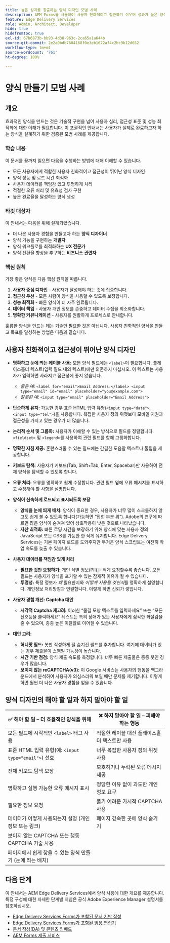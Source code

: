 ```yaml
---
title: 높은 성과를 창출하는 양식 디자인 모범 사례
description: AEM Forms를 사용하여 사용자 친화적이고 접근하기 쉬우며 성과가 높은 양식을 만들기 위한 필수적인 모범 사례를 알아봅니다. 데이터 품질, 사용자 경험, 제출 성공률을 개선합니다.
feature: Edge Delivery Services
role: Admin, Architect, Developer
hide: true
hidefromtoc: true
exl-id: 67b6873b-bb93-4d38-963c-2ca65a1a644b
source-git-commit: 2e2a0bdb7604168f0e3eb1672af4c2bc9b12d652
workflow-type: tm+mt
source-wordcount: '761'
ht-degree: 100%

---
```


# 양식 만들기 모범 사례

## 개요

효과적인 양식을 만드는 것은 기술적 구현을 넘어 사용자 심리, 접근성 표준 및 성능 최적화에 대한 이해가 필요합니다. 이 포괄적인 안내서는 사용자가 실제로 완료하고자 하는 양식을 설계하기 위한 검증된 모범 사례를 제공합니다.

### 학습 내용

이 문서를 끝까지 읽으면 다음을 수행하는 방법에 대해 이해할 수 있습니다.

- 모든 사용자에게 적합한 사용자 친화적이고 접근성이 뛰어난 양식 디자인
- 양식 성능 및 로드 시간 최적화
- 사용자 데이터를 책임감 있고 투명하게 처리
- 적절한 오류 처리 및 유효성 검사 구현
- 높은 완료율을 달성하는 양식 생성

### 타깃 대상자

이 안내서는 다음을 위해 설계되었습니다.

- 더 나은 사용자 경험을 만들고자 하는 **양식 디자이너**
- 양식 기능을 구현하는 **개발자**
- 양식 워크플로를 최적화하는 **UX 전문가**
- 양식 전환율 향상을 추구하는 **비즈니스 관련자**

### 핵심 원칙

가장 좋은 양식은 다음 핵심 원칙을 따릅니다.

1. **사용자 중심 디자인** - 사용자가 달성해야 하는 것에 집중합니다.
2. **접근성 우선** - 모든 사람이 양식을 사용할 수 있도록 보장합니다.
3. **성능 최적화** - 빠른 양식이 더 자주 완료됩니다.
4. **데이터 책임** - 사용자 개인 정보를 존중하고 데이터 수집을 최소화합니다.
5. **명확한 커뮤니케이션** - 사용자를 원활하게 프로세스로 안내합니다.

훌륭한 양식을 만드는 데는 기술만 필요한 것은 아닙니다. 사용자 친화적인 양식을 만들고 목표를 달성하는 방법은 다음과 같습니다.

## 사용자 친화적이고 접근성이 뛰어난 양식 디자인

- **명확하고 눈에 띄는 레이블 사용:** 모든 양식 필드에는 `<label>`이 필요합니다. 플레이스홀더 텍스트(입력 필드 내의 텍스트)에만 의존하지 마십시오. 이 텍스트는 사용자가 입력하면 사라지고 접근성에 좋지 않습니다.
   - *좋은 예:* `<label for="email">Email Address:</label> <input type="email" id="email" placeholder="you@example.com">`
   - *잘못된 예:* `<input type="email" placeholder="Email Address">`
- **단순하게 유지:** 가능한 경우 표준 HTML 입력 유형(`<input type="date">`, `<input type="tel">`)을 사용합니다. 복잡한 사용자 정의 위젯보다 모바일 지원과 접근성을 가지고 있는 경우가 더 많습니다.
- **논리적 순서 및 그룹화:** 사용자가 이해할 수 있는 방식으로 필드를 정렬합니다. `<fieldset>` 및 `<legend>`를 사용하여 관련 필드를 함께 그룹화합니다.
- **명확한 지침 제공:** 혼란스러울 수 있는 필드에는 간결한 도움말 텍스트나 툴팁을 제공합니다.
- **키보드 탐색:** 사용자가 키보드(Tab, Shift+Tab, Enter, Spacebar)만 사용하여 전체 양식을 탐색할 수 있도록 합니다.
- **오류 처리:** 오류를 명확하고 쉽게 수정합니다. 관련 필드 옆에 오류 메시지를 표시하고 수정해야 할 사항을 설명합니다.

- **양식이 신속하게 로드되고 표시되도록 보장**

   - **양식을 눈에 띄게 배치:** 양식이 중요한 경우, 사용자가 너무 많이 스크롤하지 않고도 쉽게 볼 수 있도록 합니다(가능하면 “접힌 부분 위”). Adobe의 연구에 따르면 많은 양식이 숨겨져 있어 상호작용이 낮은 것으로 나타났습니다.
   - **자산 최적화:** 빠른 로딩 시간을 보장하기 위해 양식에 맞는 사용자 정의 JavaScript 또는 CSS를 가능한 한 작게 유지합니다. Edge Delivery Services는 기본 페이지 로드를 도와주지만 무거운 양식 스크립트는 여전히 작업 속도를 늦출 수 있습니다.

- **사용자 데이터를 책임감 있게 처리**
   - **필요한 것만 요청하기:** 개인 식별 정보(PII)는 적게 요청할수록 좋습니다. 모든 필드는 사용자가 양식을 포기할 수 있는 잠재적 이유가 될 수 있습니다.
   - **투명성:** 특정 정보가 *왜* 필요한지와 *어떻게 사용될 것인지*&#x200B;를 명확하게 설명합니다. 개인정보 처리방침과 연결합니다. 이렇게 하면 신뢰가 쌓입니다.

- **사용자 경험 개선: Captcha 대안**

   - **시각적 Captcha 재고려:** 이러한 “물결 모양 텍스트를 입력하세요” 또는 “모든 신호등을 클릭하세요” 테스트는 특히 장애가 있는 사용자에게 심각한 좌절감을 줄 수 있으며, 종종 높은 이탈률로 이어질 수 있습니다.

- **대안 고려:**
   - **허니팟 필드:** 봇만 작성하게 될 숨겨진 필드를 추가합니다. 여기에 데이터가 있는 경우 제출물이 스팸일 가능성이 높습니다.
   - **시간 기반 점검:** 양식 제출 속도를 측정합니다. 너무 빠른 제출물은 종종 봇인 경우가 많습니다.
   - **보이지 않는 reCAPTCHA(v3):** 이 Google 서비스는 사용자의 행동을 백그라운드에서 분석하여 사용자가 의심스러워 보일 때만 문제를 제기합니다. 이렇게 하면 훨씬 더 나은 사용자 경험을 얻을 수 있습니다.

## 양식 디자인의 해야 할 일과 하지 말아야 할 일

| ✅ 해야 할 일 – 더 효율적인 양식을 위해 | ❌ 하지 말아야 할 일 – 피해야 하는 행동 |
|----------------------------------------------------------------------|------------------------------------------------------------------|
| 모든 필드에 시각적인 `<label>` 태그 사용 | 적절한 레이블 대신 플레이스홀더 텍스트만 사용 |
| 표준 HTML 입력 유형(예: `<input type="email">`) 선호 | 너무 복잡한 사용자 정의 위젯 사용 |
| 전체 키보드 탐색 보장 | 모호하거나 누락된 오류 메시지 제공 |
| 명확하고 실행 가능한 오류 메시지 표시 | 정당한 이유 없이 과도한 개인 정보 요구 |
| 필요한 정보 요청 | 풀기 어려운 가시적 CAPTCHA 사용 |
| 데이터가 어떻게 사용되는지 설명 (개인 정보 또는 링크) | 페이지 깊숙한 곳에 양식 숨기기 |
| 보이지 않는 CAPTCHA 또는 행동 CAPTCHA 기술 사용 |                                                                  |
| 페이지에서 쉽게 찾을 수 있는 양식 만들기 (눈에 띄는 배치) |                                                                  |


## 다음 단계

이 안내서는 AEM Edge Delivery Services에서 양식 사용에 대한 개요를 제공합니다. 특정 구성에 대한 자세한 단계별 지침은 공식 Adobe Experience Manager 설명서를 참조하십시오.

- [Edge Delivery Services Forms가 포함된 문서 기반 작성](/help/edge/docs/forms/tutorial.md)
- [Edge Delivery Services Forms가 포함된 범용 편집기](/help/edge/docs/forms/universal-editor/overview-universal-editor-for-edge-delivery-services-for-forms.md)
- [문서 작성(DA) 및 콘텐츠 임베드](https://www.aem.live/developer/da-tutorial)
- [AEM Forms 제출 서비스](/help/edge/docs/forms/configure-submission-action-for-eds-forms.md)
